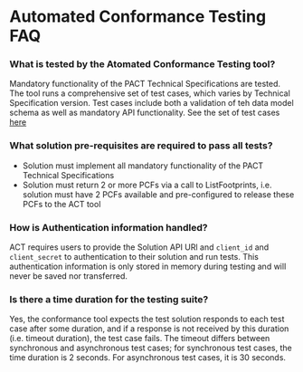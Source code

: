 # Automated Conformance Testing FAQ

### What is tested by the Atomated Conformance Testing tool?
Mandatory functionality of the PACT Technical Specifications are tested. The tool runs a comprehensive set of test cases, which varies by Technical Specification version. Test cases include both a validation of teh data model schema as well as mandatory API functionality. See the set of test cases [here](docs/ACT_Test_Cases.pdf)

### What solution pre-requisites are required to pass all tests?
- Solution must implement all mandatory functionality of the PACT Technical Specifications
- Solution must return 2 or more PCFs via a call to ListFootprints, i.e. solution must have 2 PCFs available and pre-configured to release these PCFs to the ACT tool

### How is Authentication information handled?
ACT requires users to provide the Solution API URl and `client_id` and `client_secret` to authentication to their solution and run tests. This authentication information is only stored in memory during testing and will never be saved nor transferred.

### Is there a time duration for the testing suite?
Yes, the conformance tool expects the test solution responds to each test case after some duration, and if a response is not received by this duration (i.e. timeout duration), the test case fails. The timeout differs between synchronous and asynchronous test cases; for synchronous test cases, the time duration is 2 seconds. For asynchronous test cases, it is 30 seconds.

